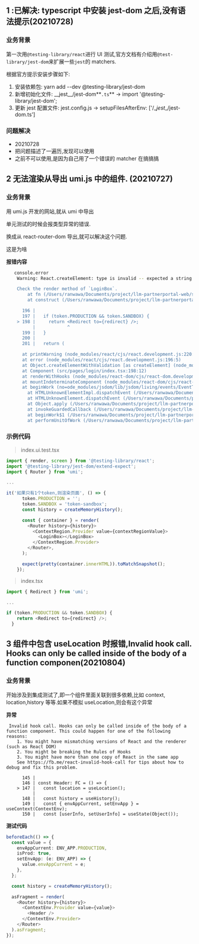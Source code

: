 ## 1 :已解决: typescript 中安装 jest-dom 之后,没有语法提示(20210728)

### 业务背景

第一次用`@testing-library/react`进行 UI 测试,官方文档有介绍用`@test-library/jest-dom`来扩展一些`jest`的 matchers.

根据官方提示安装步骤如下:

1. 安装依赖包: yarn add --dev @testing-library/jest-dom
2. 新增初始化文件: \_\_jest\_\_/jest-dom**`.ts`** -> import '@testing-library/jest-dom';
3. 更新 jest 配置文件: jest.config.js -> setupFilesAfterEnv: ['<rootDir>/\__jest__/jest-dom.ts']

### 问题解决

- 20210728
- 把问题描述了一遍历,发现可以使用
- 之前不可以使用,是因为自己用了一个错误的 matcher 在搞搞搞

## 2 无法渲染从导出 umi.js 中的<Redirect />组件. (20210727)

### 业务背景

用 umi.js 开发的网站,<Redirect>就从 umi 中导出

单元测试的时候会报类型异常的错误.

换成从 react-router-dom 导出,就可以解决这个问题.

这是为啥

**报错内容**

```bash
   console.error
    Warning: React.createElement: type is invalid -- expected a string (for built-in components) or a class/function (for composite components) but got: undefined. You likely forgot to export your component from the file it's defined in, or you might have mixed up default and named imports.

    Check the render method of `LoginBox`.
        at fn (/Users/ranwawa/Documents/project/llm-partnerportal-web/src/pages/login/index.tsx:99:41)
        at construct (/Users/ranwawa/Documents/project/llm-partnerportal-web/node_modules/react-router-dom/node_modules/react-router/cjs/react-router.js:99:30)

      196 |
      197 |   if (token.PRODUCTION && token.SANDBOX) {
    > 198 |     return <Redirect to={redirect} />;
          |            ^
      199 |   }
      200 |
      201 |   return (

      at printWarning (node_modules/react/cjs/react.development.js:220:30)
      at error (node_modules/react/cjs/react.development.js:196:5)
      at Object.createElementWithValidation [as createElement] (node_modules/react/cjs/react.development.js:2215:7)
      at Component (src/pages/login/index.tsx:198:12)
      at renderWithHooks (node_modules/react-dom/cjs/react-dom.development.js:14985:18)
      at mountIndeterminateComponent (node_modules/react-dom/cjs/react-dom.development.js:17811:13)
      at beginWork (no=ode_modules/jsdom/lib/jsdom/living/events/EventTarget-impl.js:212:11)
        at HTMLUnknownElementImpl.dispatchEvent (/Users/ranwawa/Documents/project/llm-partnerportal-web/node_modules/jest-environment-jsdom-fourteen/node_modules/jsdom/lib/jsdom/living/events/EventTarget-impl.js:87:17)
        at HTMLUnknownElement.dispatchEvent (/Users/ranwawa/Documents/project/llm-partnerportal-web/node_modules/jest-environment-jsdom-fourteen/node_modules/jsdom/lib/jsdom/living/generated/EventTarget.js:144:23)
        at Object.apply (/Users/ranwawa/Documents/project/llm-partnerportal-web/node_modules/react-dom/cjs/react-dom.development.js:3994:16)
        at invokeGuardedCallback (/Users/ranwawa/Documents/project/llm-partnerportal-web/node_modules/react-dom/cjs/react-dom.development.js:4056:31)
        at beginWork$1 (/Users/ranwawa/Documents/project/llm-partnerportal-web/node_modules/react-dom/cjs/react-dom.development.js:23964:7)
        at performUnitOfWork (/Users/ranwawa/Documents/project/llm-partnerportal-web/node_modules/react-dom/cjs/react-dom.development.js:22779:12) Error: Element type is invalid: expected a string (for built-in components) or a class/function (for composite components) but got: undefined. You likely forgot to export your component from the file it's defined in, or you might have mixed up default and named imports.
```

### 示例代码

> index.ui.test.tsx

```typescript
import { render, screen } from '@testing-library/react';
import '@testing-library/jest-dom/extend-expect';
import { Router } from 'umi';

...

it('如果只有1个token,则渲染页面', () => {
      token.PRODUCTION = '';
      token.SANDBOX = 'token-sandbox';
      const history = createMemoryHistory();

      const { container } = render(
        <Router history={history}>
          <ContextRegion.Provider value={contextRegionValue}>
            <LoginBox></LoginBox>
          </ContextRegion.Provider>
        </Router>,
      );

      expect(pretty(container.innerHTML)).toMatchSnapshot();
    });
```

> index.tsx

```typescript
import { Redirect } from 'umi';

...

if (token.PRODUCTION && token.SANDBOX) {
    return <Redirect to={redirect} />;
  }
```

## 3 组件中包含 useLocation 时报错,Invalid hook call. Hooks can only be called inside of the body of a function componen(20210804)

### 业务背景

开始涉及到集成测试了,即一个组件里面关联到很多依赖,比如 context, location,history 等等.如果不模拟 useLocation,则会有这个异常

**异常**

```
 Invalid hook call. Hooks can only be called inside of the body of a function component. This could happen for one of the following reasons:
    1. You might have mismatching versions of React and the renderer (such as React DOM)
    2. You might be breaking the Rules of Hooks
    3. You might have more than one copy of React in the same app
    See https://fb.me/react-invalid-hook-call for tips about how to debug and fix this problem.

      145 |
      146 | const Header: FC = () => {
    > 147 |   const location = useLocation();
          |                    ^
      148 |   const history = useHistory();
      149 |   const { envAppCurrent, setEnvApp } = useContext(ContextEnv);
      150 |   const [userInfo, setUserInfo] = useState(Object());
```

**测试代码**

```typescript
beforeEach(() => {
  const value = {
    envAppCurrent: ENV_APP.PRODUCTION,
    isProd: true,
    setEnvApp: (e: ENV_APP) => {
      value.envAppCurrent = e;
    },
  };

  const history = createMemoryHistory();

  asFragment = render(
    <Router history={history}>
      <ContextEnv.Provider value={value}>
        <Header />
      </ContextEnv.Provider>
    </Router>
  ).asFragment;
});
```
